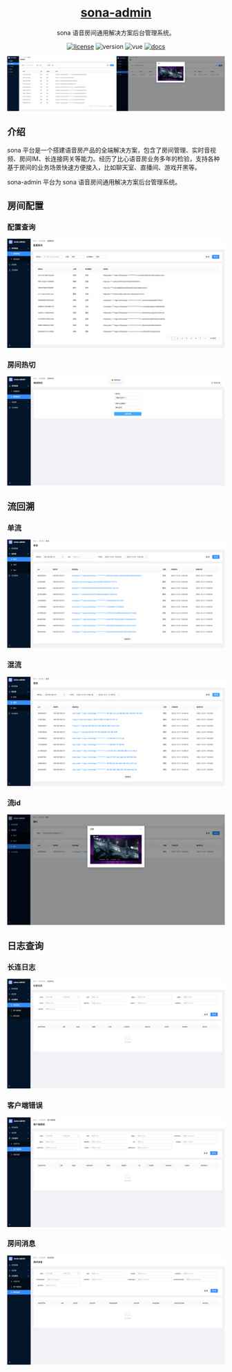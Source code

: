 <h1 align="center">
  <a href="https://github.com/BixinTech/sona-admin" target="_blank">sona-admin</a>
</h1>

<div align="center">

sona 语音房间通用解决方案后台管理系统。

[![license](https://img.shields.io/github/license/bixintech/sona-admin)](https://opensource.org/licenses/Apache-2.0) ![version](https://img.shields.io/github/package-json/v/bixintech/sona-admin) ![vue](https://img.shields.io/github/package-json/dependency-version/bixintech/sona-admin/vue?color=brightgreen) [![docs](https://img.shields.io/badge/docs-wiki-orange)](https://github.com/BixinTech/sona-admin/wiki)

</div>

![sona-admin-home](https://raw.githubusercontent.com/BixinTech/sona-admin/main/docs/sona-admin-home.png)

## 介绍

sona 平台是一个搭建语音房产品的全端解决方案，包含了房间管理、实时音视频、房间IM、长连接网关等能力。经历了比心语音房业务多年的检验，支持各种基于房间的业务场景快速方便接入，比如聊天室、直播间、游戏开黑等。

sona-admin 平台为 sona 语音房间通用解决方案后台管理系统。

## 房间配置

### 配置查询

![roomsetting-search](https://raw.githubusercontent.com/BixinTech/sona-admin/main/docs/roomsetting-search.png)

### 房间热切

![roomsetting-search](https://raw.githubusercontent.com/BixinTech/sona-admin/main/docs/roomsetting-switch.png)

## 流回溯

### 单流

![roomsetting-search](https://raw.githubusercontent.com/BixinTech/sona-admin/main/docs/streamquery-single.png)

### 混流

![roomsetting-search](https://raw.githubusercontent.com/BixinTech/sona-admin/main/docs/streamquery-mixed.png)

### 流id

![roomsetting-search](https://raw.githubusercontent.com/BixinTech/sona-admin/main/docs/streamquery-streamid.png)

## 日志查询

### 长连日志

![roomsetting-search](https://raw.githubusercontent.com/BixinTech/sona-admin/main/docs/logquery-longevent.png)

### 客户端错误

![roomsetting-search](https://raw.githubusercontent.com/BixinTech/sona-admin/main/docs/logquery-longclient.png)

### 房间消息

![roomsetting-search](https://raw.githubusercontent.com/BixinTech/sona-admin/main/docs/logquery-roommsg.png)